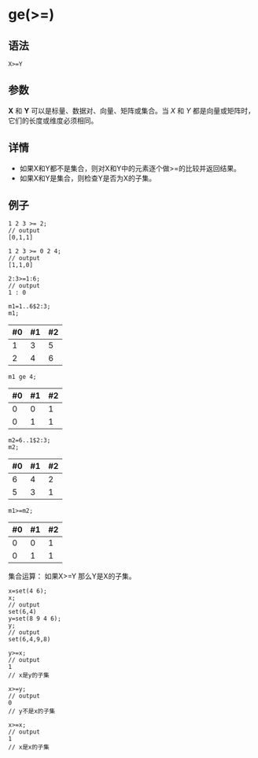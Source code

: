 # ge(>=)

## 语法

`X>=Y`

## 参数

**X** 和 **Y** 可以是标量、数据对、向量、矩阵或集合。当 *X* 和 *Y* 都是向量或矩阵时，它们的长度或维度必须相同。

## 详情

* 如果X和Y都不是集合，则对X和Y中的元素逐个做>=的比较并返回结果。
* 如果X和Y是集合，则检查Y是否为X的子集。

## 例子

```
1 2 3 >= 2;
// output
[0,1,1]

1 2 3 >= 0 2 4;
// output
[1,1,0]

2:3>=1:6;
// output
1 : 0

m1=1..6$2:3;
m1;
```

| #0 | #1 | #2 |
| --- | --- | --- |
| 1 | 3 | 5 |
| 2 | 4 | 6 |

```
m1 ge 4;
```

| #0 | #1 | #2 |
| --- | --- | --- |
| 0 | 0 | 1 |
| 0 | 1 | 1 |

```
m2=6..1$2:3;
m2;
```

| #0 | #1 | #2 |
| --- | --- | --- |
| 6 | 4 | 2 |
| 5 | 3 | 1 |

```
m1>=m2;
```

| #0 | #1 | #2 |
| --- | --- | --- |
| 0 | 0 | 1 |
| 0 | 1 | 1 |

集合运算： 如果X>=Y 那么Y是X的子集。

```
x=set(4 6);
x;
// output
set(6,4)
y=set(8 9 4 6);
y;
// output
set(6,4,9,8)

y>=x;
// output
1
// x是y的子集

x>=y;
// output
0
// y不是x的子集

x>=x;
// output
1
// x是x的子集
```

